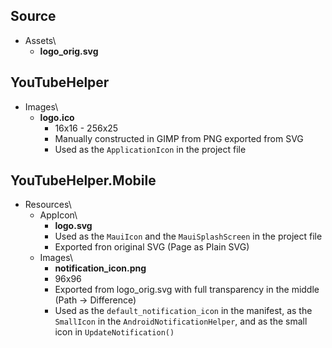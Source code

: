 ## Source

- Assets\
  - **logo_orig.svg**

## YouTubeHelper

- Images\
  - **logo.ico**
	- 16x16 - 256x25
	- Manually constructed in GIMP from PNG exported from SVG
	- Used as the `ApplicationIcon` in the project file

## YouTubeHelper.Mobile

- Resources\
  - AppIcon\
    - **logo.svg**
	- Used as the `MauiIcon` and the `MauiSplashScreen` in the project file
	- Exported fron original SVG (Page as Plain SVG)
  - Images\
    - **notification_icon.png**
	- 96x96
	- Exported from logo_orig.svg with full transparency in the middle (Path -> Difference)
	- Used as the `default_notification_icon` in the manifest, as the `SmallIcon` in the `AndroidNotificationHelper`, and as the small icon in `UpdateNotification()`